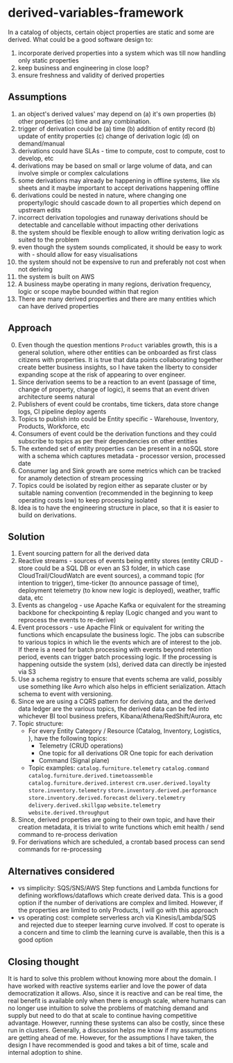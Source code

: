 # derived-variables-framework
In a catalog of objects, certain object properties are static and some are derived. What could be a good software design to:
1. incorporate derived properties into a system which was till now handling only static properties
2. keep business and engineering in close loop?
2. ensure freshness and validity of derived properties
## Assumptions
1. an object's derived values' may depend on (a) it's own properties (b) other properties (c) time and any combination.
2. trigger of derivation could be (a) time (b) addition of entity record (b) update of entity properties (c) change of derivation logic (d) on demand/manual
3. derivations could have SLAs - time to compute, cost to compute, cost to develop, etc
4. derivations may be based on small or large volume of data, and can involve simple or complex calculations
5. some derivations may already be happening in offline systems, like xls sheets and it maybe important to accept derivations happening offline
6. derivations could be nested in nature, where changing one property/logic should cascade down to all properties which depend on upstream edits
7. incorrect derivation topologies and runaway derivations should be detectable and cancellable without impacting other derivations
8. the system should be flexible enough to allow writing derivation logic as suited to the problem
9. even though the system sounds complicated, it should be easy to work with - should allow for easy visualisations
10. the system should not be expensive to run and preferably not cost when not deriving
11. the system is built on AWS
12. A business maybe operating in many regions, derivation frequency, logic or scope maybe bounded within that region
13. There are many derived properties and there are many entities which can have derived properties
## Approach
0. Even though the question mentions `Product` variables growth, this is a general solution, where other entities can be onboarded as first class citizens with properties. It is true that data points collaborating together create better business insights, so I have taken the liberty to consider expanding scope at the risk of appearing to over engineer.
1. Since derivation seems to be a reaction to an event (passage of time, change of property, change of logic), it seems that an event driven architecture seems natural
2. Publishers of event could be crontabs, time tickers, data store change logs, CI pipeline deploy agents
3. Topics to publish into could be Entity specific - Warehouse, Inventory, Products, Workforce, etc
4. Consumers of event could be the derivation functions and they could subscribe to topics as per their dependencies on other entities
5. The extended set of entity properties can be present in a noSQL store with a schema which captures metadata - processor version, processed date
6. Consumer lag and Sink growth are some metrics which can be tracked for anamoly detection of stream processing
7. Topics could be isolated by region either as separate cluster or by suitable naming convention (recommended in the beginning to keep operating costs low) to keep processing isolated
8. Idea is to have the engineering structure in place, so that it is easier to build on derivations. 
## Solution
1. Event sourcing pattern for all the derived data
2. Reactive streams - sources of events being entity stores (entity CRUD - store could be a SQL DB or even an S3 folder, in which case CloudTrail/CloudWatch are event sources), a command topic (for intention to trigger), time-ticker (to announce passage of time), deployment telemetry (to know new logic is deployed), weather, traffic data, etc
3. Events as changelog - use Apache Kafka or equivalent for the streaming backbone for checkpointing & replay (Logic changed and you want to reprocess the events to re-derive)
4. Event processors - use Apache Flink or equivalent for writing the functions which encapsulate the business logic. The jobs can subscribe to various topics in which lie the events which are of interest to the job. If there is a need for batch processing with events beyond retention period, events can trigger batch processing logic. If the processing is happening outside the system (xls), derived data can directly be injested via S3
5. Use a schema registry to ensure that events schema are valid, possibly use something like Avro which also helps in efficient serialization. Attach schema to event with versioning.
6. Since we are using a CQRS pattern for deriving data, and the derived data ledger are the various topics, the derived data can be fed into whichever BI tool business prefers, Kibana/Athena/RedShift/Aurora, etc
7. Topic structure:
   - For every Entity Category / Resource (Catalog, Inventory, Logistics, ), have the following topics:
     - Telemetry (CRUD operations)
     - One topic for all derivations OR One topic for each derivation
     - Command (Signal plane)
   - Topic examples:
   `catalog.furniture.telemetry`
   `catalog.command`
   `catalog.furniture.derived.timetoassemble`
   `catalog.furniture.derived.interest`
   `crm.user.derived.loyalty`
   `store.inventory.telemetry`
   `store.inventory.derived.performance`
   `store.inventory.derived.forecast`
   `delivery.telemetry`
   `delivery.derived.skillgap`
   `website.telemetry`
   `website.derived.throughput`
 8. Since, derived properties are going to their own topic, and have their creation metadata, it is trivial to write functions which emit health / send command to re-process derivation
 9. For derivations which are scheduled, a crontab based process can send commands for re-processing
 ## Alternatives considered
 - vs simplicity: SQS/SNS/AWS Step functions and Lambda functions for defining workflows/dataflows which create derived data. This is a good option if the number of derivations are complex and limited. However, if the properties are limited to only Products, I will go with this approach
 - vs operating cost: complete serverless arch via Kinesis/Lambda/SQS and rejected due to steeper learning curve involved. If cost to operate is a concern and time to climb the learning curve is available, then this is a good option
## Closing thought
It is hard to solve this problem without knowing more about the domain. I have worked with reactive systems earlier and love the power of data democratization it allows. Also, since it is reactive and can be real time, the real benefit is available only when there is enough scale, where humans can no longer use intuition to solve the problems of matching demand and supply but need to do that at scale to continue having competitive advantage.
However, running these systems can also be costly, since these run in clusters. Generally, a discussion helps me know if my assumptions are getting ahead of me. However, for the assumptions I have taken, the design I have recommended is good and takes a bit of time, scale and internal adoption to shine.

